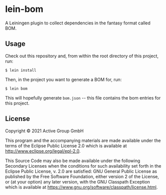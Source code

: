 # lein-bom

A Leiningen plugin to collect dependencies in the fantasy format called BOM.

## Usage

Check out this repository and, from within the root directory of this project,
run:

    $ lein install

Then, in the project you want to generate a BOM for, run:

    $ lein bom

This will hopefully generate `bom.json` -- this file contains the bom entries
for this project.

## License

Copyright © 2021 Active Group GmbH

This program and the accompanying materials are made available under the
terms of the Eclipse Public License 2.0 which is available at
http://www.eclipse.org/legal/epl-2.0.

This Source Code may also be made available under the following Secondary
Licenses when the conditions for such availability set forth in the Eclipse
Public License, v. 2.0 are satisfied: GNU General Public License as published by
the Free Software Foundation, either version 2 of the License, or (at your
option) any later version, with the GNU Classpath Exception which is available
at https://www.gnu.org/software/classpath/license.html.
